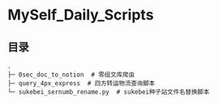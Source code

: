 # MySelf_Daily_Scripts

## 目录

<pre><code>.
├─ 0sec_doc_to_notion  # 零组文库爬虫
├─ query_4px_express  # 四方转运物流查询脚本
└─ sukebei_sernumb_rename.py  # sukebei种子站文件名替换脚本
</code></pre>
